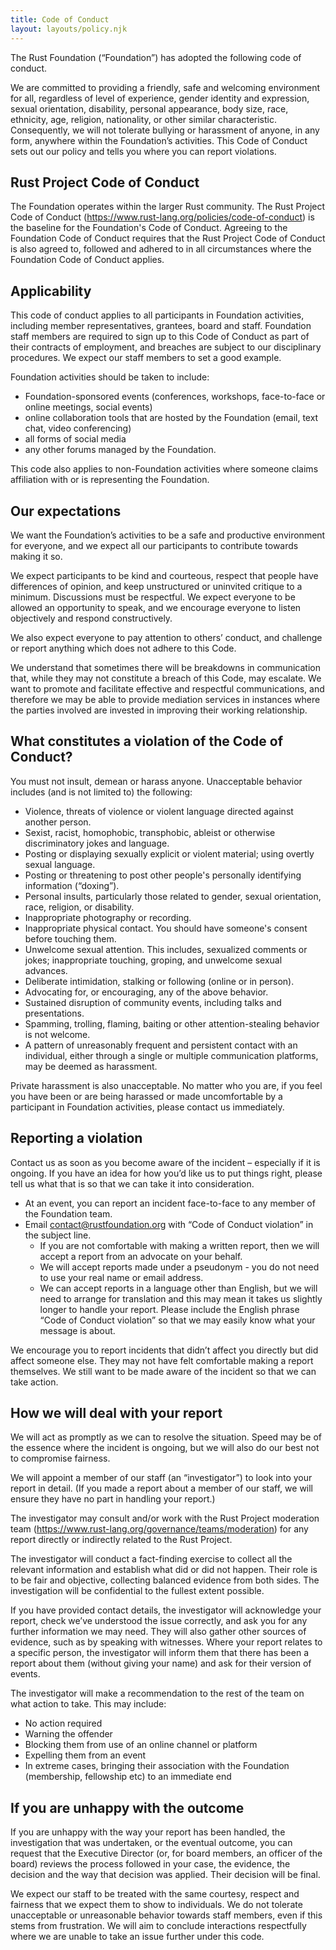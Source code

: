 ```yaml
---
title: Code of Conduct
layout: layouts/policy.njk
---
```


The Rust Foundation (“Foundation”) has adopted the following code of conduct.

We are committed to providing a friendly, safe and welcoming environment for all, regardless of level of experience, gender identity and expression, sexual orientation, disability, personal appearance, body size, race, ethnicity, age, religion, nationality, or other similar characteristic. Consequently, we will not tolerate bullying or harassment of anyone, in any form, anywhere within the Foundation’s activities. This Code of Conduct sets out our policy and tells you where you can report violations.

## Rust Project Code of Conduct

The Foundation operates within the larger Rust community. The Rust Project Code of Conduct (https://www.rust-lang.org/policies/code-of-conduct) is the baseline for the Foundation's Code of Conduct. Agreeing to the Foundation Code of Conduct requires that the Rust Project Code of Conduct is also agreed to, followed and adhered to in all circumstances where the Foundation Code of Conduct applies.

## Applicability

This code of conduct applies to all participants in Foundation activities, including member representatives, grantees, board and staff. Foundation staff members are required to sign up to this Code of Conduct as part of their contracts of employment, and breaches are subject to our disciplinary procedures. We expect our staff members to set a good example.

Foundation activities should be taken to include:

* Foundation-sponsored events (conferences, workshops, face-to-face or online meetings, social events)
* online collaboration tools that are hosted by the Foundation (email, text chat, video conferencing)
* all forms of social media
* any other forums managed by the Foundation.

This code also applies to non-Foundation activities where someone claims affiliation with or is representing the Foundation.

## Our expectations

We want the Foundation’s activities to be a safe and productive environment for everyone, and we expect all our participants to contribute towards making it so.

We expect participants to be kind and courteous, respect that people have differences of opinion, and keep unstructured or uninvited critique to a minimum. Discussions must be respectful. We expect everyone to be allowed an opportunity to speak, and we encourage everyone to listen objectively and respond constructively.

We also expect everyone to pay attention to others’ conduct, and challenge or report anything which does not adhere to this Code.

We understand that sometimes there will be breakdowns in communication that, while they may not constitute a breach of this Code, may escalate. We want to promote and facilitate effective and respectful communications, and therefore we may be able to provide mediation services in instances where the parties involved are invested in improving their working relationship.

## What constitutes a violation of the Code of Conduct?

You must not insult, demean or harass anyone. Unacceptable behavior includes (and is not limited to) the following:

* Violence, threats of violence or violent language directed against another person.
* Sexist, racist, homophobic, transphobic, ableist or otherwise discriminatory jokes and language.
* Posting or displaying sexually explicit or violent material; using overtly sexual language.
* Posting or threatening to post other people's personally identifying information (“doxing”).
* Personal insults, particularly those related to gender, sexual orientation, race, religion, or disability.
* Inappropriate photography or recording.
* Inappropriate physical contact. You should have someone's consent before touching them.
* Unwelcome sexual attention. This includes, sexualized comments or jokes; inappropriate touching, groping, and unwelcome sexual advances.
* Deliberate intimidation, stalking or following (online or in person).
* Advocating for, or encouraging, any of the above behavior.
* Sustained disruption of community events, including talks and presentations.
* Spamming, trolling, flaming, baiting or other attention-stealing behavior is not welcome.
* A pattern of unreasonably frequent and persistent contact with an individual, either through a single or multiple communication platforms, may be deemed as harassment.

Private harassment is also unacceptable. No matter who you are, if you feel you have been or are being harassed or made uncomfortable by a participant in Foundation activities, please contact us immediately.

## Reporting a violation

Contact us as soon as you become aware of the incident – especially if it is ongoing. If you have an idea for how you’d like us to put things right, please tell us what that is so that we can take it into consideration.

* At an event, you can report an incident face-to-face to any member of the Foundation team.
* Email contact@rustfoundation.org with “Code of Conduct violation” in the subject line.
  * If you are not comfortable with making a written report, then we will accept a report from an advocate on your behalf.
  * We will accept reports made under a pseudonym - you do not need to use your real name or email address.
  * We can accept reports in a language other than English, but we will need to arrange for translation and this may mean it takes us slightly longer to handle your report. Please include the English phrase “Code of Conduct violation” so that we may easily know what your message is about.

We encourage you to report incidents that didn’t affect you directly but did affect someone else. They may not have felt comfortable making a report themselves. We still want to be made aware of the incident so that we can take action.

## How we will deal with your report

We will act as promptly as we can to resolve the situation. Speed may be of the essence where the incident is ongoing, but we will also do our best not to compromise fairness.

We will appoint a member of our staff (an “investigator”) to look into your report in detail. (If you made a report about a member of our staff, we will ensure they have no part in handling your report.)

The investigator may consult and/or work with the Rust Project moderation team (https://www.rust-lang.org/governance/teams/moderation) for any report directly or indirectly related to the Rust Project.

The investigator will conduct a fact-finding exercise to collect all the relevant information and establish what did or did not happen. Their role is to be fair and objective, collecting balanced evidence from both sides. The investigation will be confidential to the fullest extent possible.

If you have provided contact details, the investigator will acknowledge your report, check we’ve understood the issue correctly, and ask you for any further information we may need. They will also gather other sources of evidence, such as by speaking with witnesses. Where your report relates to a specific person, the investigator will inform them that there has been a report about them (without giving your name) and ask for their version of events.

The investigator will make a recommendation to the rest of the team on what action to take. This may include:

* No action required
* Warning the offender
* Blocking them from use of an online channel or platform
* Expelling them from an event
* In extreme cases, bringing their association with the Foundation (membership, fellowship etc) to an immediate end

## If you are unhappy with the outcome

If you are unhappy with the way your report has been handled, the investigation that was undertaken, or the eventual outcome, you can request that the Executive Director (or, for board members, an officer of the board) reviews the process followed in your case, the evidence, the decision and the way that decision was applied. Their decision will be final.

We expect our staff to be treated with the same courtesy, respect and fairness that we expect them to show to individuals. We do not tolerate unacceptable or unreasonable behavior towards staff members, even if this stems from frustration. We will aim to conclude interactions respectfully where we are unable to take an issue further under this code.
